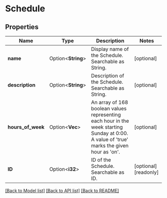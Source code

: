 # Schedule

## Properties

Name | Type | Description | Notes
------------ | ------------- | ------------- | -------------
**name** | Option<**String**> | Display name of the Schedule. Searchable as String. | [optional]
**description** | Option<**String**> | Description of the Schedule. Searchable as String. | [optional]
**hours_of_week** | Option<**Vec<bool>**> | An array of 168 boolean values representing each hour in the week starting Sunday at 0:00. A value of 'true' marks the given hour as 'on'. | [optional]
**ID** | Option<**i32**> | ID of the Schedule. Searchable as ID. | [optional][readonly]

[[Back to Model list]](../README.md#documentation-for-models) [[Back to API list]](../README.md#documentation-for-api-endpoints) [[Back to README]](../README.md)


